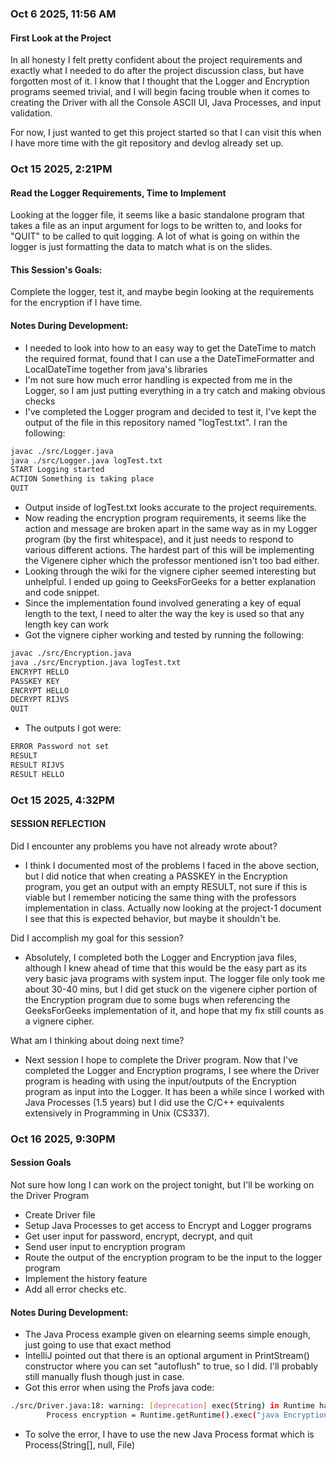### Oct 6 2025, 11:56 AM

#### First Look at the Project

In all honesty I felt pretty confident about the project requirements and exactly what
I needed to do after the project discussion class, but have forgotten most of it. I know that 
I thought that the Logger and Encryption programs seemed trivial, and I will begin facing trouble 
when it comes to creating the Driver with all the Console ASCII UI, Java Processes, and input 
validation.

For now, I just wanted to get this project started so that I can visit this when I have more time
with the git repository and devlog already set up.


### Oct 15 2025, 2:21PM

#### Read the Logger Requirements, Time to Implement

Looking at the logger file, it seems like a basic standalone program that takes a file as an input
argument for logs to be written to, and looks for "QUIT" to be called to quit logging. A lot of what 
is going on within the logger is just formatting the data to match what is on the slides.

#### This Session's Goals:

Complete the logger, test it, and maybe begin looking at the requirements for the encryption if
I have time.

#### Notes During Development:

- I needed to look into how to an easy way to get the DateTime to match the required format, found
that I can use a the DateTimeFormatter and LocalDateTime together from java's libraries
- I'm not sure how much error handling is expected from me in the Logger, so I am just putting 
everything in a try catch and making obvious checks
- I've completed the Logger program and decided to test it, I've kept the output of the file in 
this repository named "logTest.txt". I ran the following:
```bash 
javac ./src/Logger.java
java ./src/Logger.java logTest.txt
START Logging started
ACTION Something is taking place
QUIT
``` 
- Output inside of logTest.txt looks accurate to the project requirements.
- Now reading the encryption program requirements, it seems like the action and message are broken
apart in the same way as in my Logger program (by the first whitespace), and it just needs to 
respond to various different actions. The hardest part of this will be implementing the Vigenere 
cipher which the professor mentioned isn't too bad either.
- Looking through the wiki for the vignere cipher seemed interesting but unhelpful. I ended up
going to GeeksForGeeks for a better explanation and code snippet.
- Since the implementation found involved generating a key of equal length to the text, I need to alter
the way the key is used so that any length key can work
- Got the vignere cipher working and tested by running the following:
```bash 
javac ./src/Encryption.java
java ./src/Encryption.java logTest.txt
ENCRYPT HELLO
PASSKEY KEY
ENCRYPT HELLO
DECRYPT RIJVS
QUIT
``` 
- The outputs I got were:
```bash
ERROR Password not set 
RESULT
RESULT RIJVS
RESULT HELLO
```

### Oct 15 2025, 4:32PM

#### SESSION REFLECTION

Did I encounter any problems you have not already wrote about?
- I think I documented most of the problems I faced in the above section, but I did notice that 
when creating a PASSKEY in the Encryption program, you get an output with an empty RESULT, not
sure if this is viable but I remember noticing the same thing with the professors implementation 
in class. Actually now looking at the project-1 document I see that this is expected behavior, but
maybe it shouldn't be.

Did I accomplish my goal for this session?
- Absolutely, I completed both the Logger and Encryption java files, although I knew ahead of time
that this would be the easy part as its very basic java programs with system input. The logger file
only took me about 30-40 mins, but I did get stuck on the vigenere cipher portion of the Encryption
program due to some bugs when referencing the GeeksForGeeks implementation of it, and hope that my
fix still counts as a vignere cipher.

What am I thinking about doing next time?
- Next session I hope to complete the Driver program. Now that I've completed the Logger and
Encryption programs, I see where the Driver program is heading with using the input/outputs of
the Encryption program as input into the Logger. It has been a while since I worked with Java
Processes (1.5 years) but I did use the C/C++ equivalents extensively in Programming in Unix 
(CS337).

### Oct 16 2025, 9:30PM

#### Session Goals

Not sure how long I can work on the project tonight, but I'll be working on the Driver Program
- Create Driver file
- Setup Java Processes to get access to Encrypt and Logger programs
- Get user input for password, encrypt, decrypt, and quit
- Send user input to encryption program
- Route the output of the encryption program to be the input to the logger program
- Implement the history feature
- Add all error checks etc.

#### Notes During Development:
- The Java Process example given on elearning seems simple enough, just going to use that 
exact method 
- IntelliJ pointed out that there is an optional argument in PrintStream() constructor where you
can set "autoflush" to true, so I did. I'll probably still manually flush though just in case.
- Got this error when using the Profs java code:
```bash
./src/Driver.java:18: warning: [deprecation] exec(String) in Runtime has been deprecated
        Process encryption = Runtime.getRuntime().exec("java Encryption");
```
- To solve the error, I have to use the new Java Process format which is Process(String[], null, File)